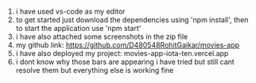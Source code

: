 1. i have used vs-code as my editor
2. to get started just download the dependencies using 'npm install', then to start the application use 'npm start'
3. i have also attached some screenshots in the zip file
4. my github link: https://github.com/D480548RohitGaikar/movies-app
5. i have also deployed my project: movies-app-iota-ten.vercel.app
6. i dont know why those bars are appearing i have tried but still cant resolve them but everything else is working fine
